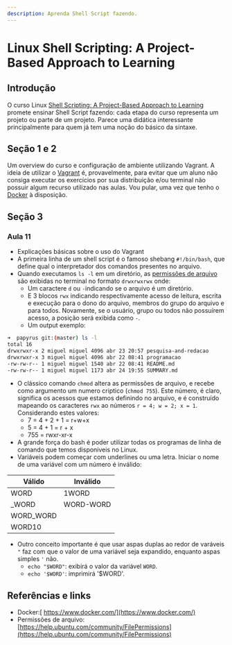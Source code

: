 ```yaml
---
description: Aprenda Shell Script fazendo.
---
```


# Linux Shell Scripting: A Project-Based Approach to Learning

## Introdução

O curso Linux [Shell Scripting: A Project-Based Approach to Learning](https://www.udemy.com/linux-shell-scripting-projects/learn/v4/overview) promete ensinar Shell Script fazendo: cada etapa do curso representa um projeto ou parte de um projeto. Parece uma didática interessante principalmente para quem já tem uma noção do básico da sintaxe.

## Seção 1 e 2

Um overview do curso e configuração de ambiente utilizando Vagrant. A ideia de utilizar o [Vagrant](https://www.vagrantup.com/) é, provavelmente, para evitar que um aluno não consiga executar os exercícios por sua distribuição e/ou terminal não possuir algum recurso utilizado nas aulas. Vou pular, uma vez que tenho o [Docker](https://www.docker.com/) à disposição.

## Seção 3

### Aula 11

* Explicações básicas sobre o uso do Vagrant
* A primeira linha de um shell script é o famoso shebang `#!/bin/bash`, que define qual o interpretador dos comandos presentes no arquivo.
* Quando executamos `ls -l` em um diretório, as [permissões de arquivo](https://help.ubuntu.com/community/FilePermissions) são exibidas no terminal no formato `drwxrwxrwx` onde:
  * Um caractere `d` ou `-`indicando se o arquivo é um diretório.
  * E 3 blocos `rwx` indicando respectivamente acesso de leitura, escrita e execução para o dono do arquivo, membros do grupo do arquivo e para todos. Novamente, se o usuário, grupo ou todos não possuírem acesso, a posição será exibida como `-`.
  * Um output exemplo:

```bash
➜  papyrus git:(master) ls -l
total 16
drwxrwxr-x 2 miguel miguel 4096 abr 23 20:57 pesquisa-and-redacao
drwxrwxr-x 3 miguel miguel 4096 abr 22 08:41 programacao
-rw-rw-r-- 1 miguel miguel 1540 abr 22 08:41 README.md
-rw-rw-r-- 1 miguel miguel 1173 abr 24 19:55 SUMMARY.md
```

* O clássico comando `chmod` altera as permissões de arquivo, e recebe como argumento um numero criptico (`chmod 755`). Este número, é claro, significa os acessos que estamos definindo no arquivo, e é construído mapeando os caracteres `rwx` ao números `r = 4; w = 2; x = 1`. Considerando estes valores:
    * 7   = 4 + 2 + 1 = r+w+x
    * 5   = 4 + 1     = r + x
    * 755 = rwxr-xr-x
* A grande força do bash é poder utilizar todas os programas de linha de comando que temos disponíveis no Linux.
* Variáveis podem começar com underlines ou uma letra. Iniciar o nome de uma variável com um número é inválido:

| Válido    | Inválido  |
|-----------|-----------|
|  WORD     | 1WORD     |
| _WORD     | WORD-WORD |
| WORD_WORD |           |
| WORD10    |           |

* Outro conceito importante é que usar aspas duplas ao redor de varáveis `"` faz com que o valor de uma variável seja expandido, enquanto aspas simples `'` não.
  * `echo "$WORD"`: exibirá o  valor da variável `WORD`.
  * `echo '$WORD'`: imprimirá '$WORD'.

## Referências e links

* Docker:[ https://www.docker.com/](https://www.docker.com/)
* Permissões de arquivo: [https://help.ubuntu.com/community/FilePermissions](https://help.ubuntu.com/community/FilePermissions)

